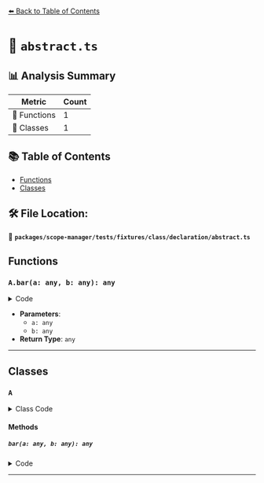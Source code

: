 [⬅️ Back to Table of Contents](../../../../../../index.md)

# 📄 `abstract.ts`

## 📊 Analysis Summary

| Metric | Count |
|--------|-------|
| 🔧 Functions | 1 |
| 🧱 Classes | 1 |

## 📚 Table of Contents

- [Functions](#functions)
- [Classes](#classes)

## 🛠️ File Location:
📂 **`packages/scope-manager/tests/fixtures/class/declaration/abstract.ts`**

## Functions

### `A.bar(a: any, b: any): any`

<details><summary>Code</summary>

```ts
abstract bar(a, b);
```
</details>

- **Parameters**:
  - `a: any`
  - `b: any`
- **Return Type**: `any`

---

## Classes

### `A`

<details><summary>Class Code</summary>

```ts
abstract class A {
  abstract foo;
  abstract bar(a, b);
}
```
</details>

#### Methods

##### `bar(a: any, b: any): any`

<details><summary>Code</summary>

```ts
abstract bar(a, b);
```
</details>


---